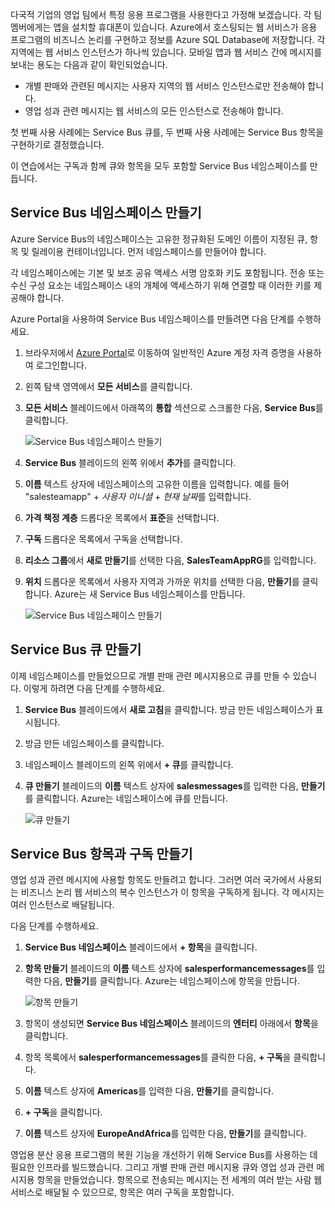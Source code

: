 다국적 기업의 영업 팀에서 특정 응용 프로그램을 사용한다고 가정해 보겠습니다. 각 팀 멤버에게는 앱을 설치할 휴대폰이 있습니다. Azure에서 호스팅되는 웹 서비스가 응용 프로그램의 비즈니스 논리를 구현하고 정보를 Azure SQL Database에 저장합니다. 각 지역에는 웹 서비스 인스턴스가 하나씩 있습니다. 모바일 앱과 웹 서비스 간에 메시지를 보내는 용도는 다음과 같이 확인되었습니다.

- 개별 판매와 관련된 메시지는 사용자 지역의 웹 서비스 인스턴스로만 전송해야 합니다.
- 영업 성과 관련 메시지는 웹 서비스의 모든 인스턴스로 전송해야 합니다.

첫 번째 사용 사례에는 Service Bus 큐를, 두 번째 사용 사례에는 Service Bus 항목을 구현하기로 결정했습니다.

이 연습에서는 구독과 함께 큐와 항목을 모두 포함할 Service Bus 네임스페이스를 만듭니다.

## <a name="create-a-service-bus-namespace"></a>Service Bus 네임스페이스 만들기

Azure Service Bus의 네임스페이스는 고유한 정규화된 도메인 이름이 지정된 큐, 항목 및 릴레이용 컨테이너입니다. 먼저 네임스페이스를 만들어야 합니다.

각 네임스페이스에는 기본 및 보조 공유 액세스 서명 암호화 키도 포함됩니다. 전송 또는 수신 구성 요소는 네임스페이스 내의 개체에 액세스하기 위해 연결할 때 이러한 키를 제공해야 합니다.

Azure Portal을 사용하여 Service Bus 네임스페이스를 만들려면 다음 단계를 수행하세요.

1. 브라우저에서 [Azure Portal](https://portal.azure.com/)로 이동하여 일반적인 Azure 계정 자격 증명을 사용하여 로그인합니다.

1. 왼쪽 탐색 영역에서 **모든 서비스**를 클릭합니다.

1. **모든 서비스** 블레이드에서 아래쪽의 **통합** 섹션으로 스크롤한 다음, **Service Bus**를 클릭합니다.

    ![Service Bus 네임스페이스 만들기](../media-draft/3-create-namespace-1.png)

1. **Service Bus** 블레이드의 왼쪽 위에서 **추가**를 클릭합니다.

1. **이름** 텍스트 상자에 네임스페이스의 고유한 이름을 입력합니다. 예를 들어 "salesteamapp" + *사용자 이니셜* + *현재 날짜*를 입력합니다.

1. **가격 책정 계층** 드롭다운 목록에서 **표준**을 선택합니다.

1. **구독** 드롭다운 목록에서 구독을 선택합니다.

1. **리소스 그룹**에서 **새로 만들기**를 선택한 다음, **SalesTeamAppRG**를 입력합니다.

1. **위치** 드롭다운 목록에서 사용자 지역과 가까운 위치를 선택한 다음, **만들기**를 클릭합니다. Azure는 새 Service Bus 네임스페이스를 만듭니다.

    ![Service Bus 네임스페이스 만들기](../media-draft/3-create-namespace-2.png)

## <a name="create-a-service-bus-queue"></a>Service Bus 큐 만들기

이제 네임스페이스를 만들었으므로 개별 판매 관련 메시지용으로 큐를 만들 수 있습니다. 이렇게 하려면 다음 단계를 수행하세요.

1. **Service Bus** 블레이드에서 **새로 고침**을 클릭합니다. 방금 만든 네임스페이스가 표시됩니다.

1. 방금 만든 네임스페이스를 클릭합니다.

1. 네임스페이스 블레이드의 왼쪽 위에서 **+ 큐**를 클릭합니다.

1. **큐 만들기** 블레이드의 **이름** 텍스트 상자에 **salesmessages**를 입력한 다음, **만들기**를 클릭합니다. Azure는 네임스페이스에 큐를 만듭니다.

    ![큐 만들기](../media-draft/3-create-queue.png)

## <a name="create-a-service-bus-topic-and-subscriptions"></a>Service Bus 항목과 구독 만들기

영업 성과 관련 메시지에 사용할 항목도 만들려고 합니다. 그러면 여러 국가에서 사용되는 비즈니스 논리 웹 서비스의 복수 인스턴스가 이 항목을 구독하게 됩니다. 각 메시지는 여러 인스턴스로 배달됩니다.

다음 단계를 수행하세요.

1. **Service Bus 네임스페이스** 블레이드에서 **+ 항목**을 클릭합니다.

1. **항목 만들기** 블레이드의 **이름** 텍스트 상자에 **salesperformancemessages**를 입력한 다음, **만들기**를 클릭합니다. Azure는 네임스페이스에 항목을 만듭니다.

    ![항목 만들기](../media-draft/3-create-topic.png)

1. 항목이 생성되면 **Service Bus 네임스페이스** 블레이드의 **엔터티** 아래에서 **항목**을 클릭합니다.

1. 항목 목록에서 **salesperformancemessages**를 클릭한 다음, **+ 구독**을 클릭합니다.

1. **이름** 텍스트 상자에 **Americas**를 입력한 다음, **만들기**를 클릭합니다.

1. **+ 구독**을 클릭합니다.

1. **이름** 텍스트 상자에 **EuropeAndAfrica**를 입력한 다음, **만들기**를 클릭합니다.

영업용 분산 응용 프로그램의 복원 기능을 개선하기 위해 Service Bus를 사용하는 데 필요한 인프라를 빌드했습니다. 그리고 개별 판매 관련 메시지용 큐와 영업 성과 관련 메시지용 항목을 만들었습니다. 항목으로 전송되는 메시지는 전 세계의 여러 받는 사람 웹 서비스로 배달될 수 있으므로, 항목은 여러 구독을 포함합니다.
